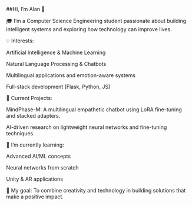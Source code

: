 ##Hi, I’m Alan 👋

🎓 I’m a Computer Science Engineering student passionate about building intelligent systems and exploring how technology can improve lives.<br/>

💡 Interests:

Artificial Intelligence & Machine Learning

Natural Language Processing & Chatbots

Multilingual applications and emotion-aware systems

Full-stack development (Flask, Python, JS)<br/>

🚀 Current Projects:

MindPhase-M: A multilingual empathetic chatbot using LoRA fine-tuning and stacked adapters.

AI-driven research on lightweight neural networks and fine-tuning techniques.<br/>

🌱 I’m currently learning:<br/>

Advanced AI/ML concepts<br/>

Neural networks from scratch<br/>

Unity & AR applications<br/>

📌 My goal: To combine creativity and technology in building solutions that make a positive impact.<br/>

